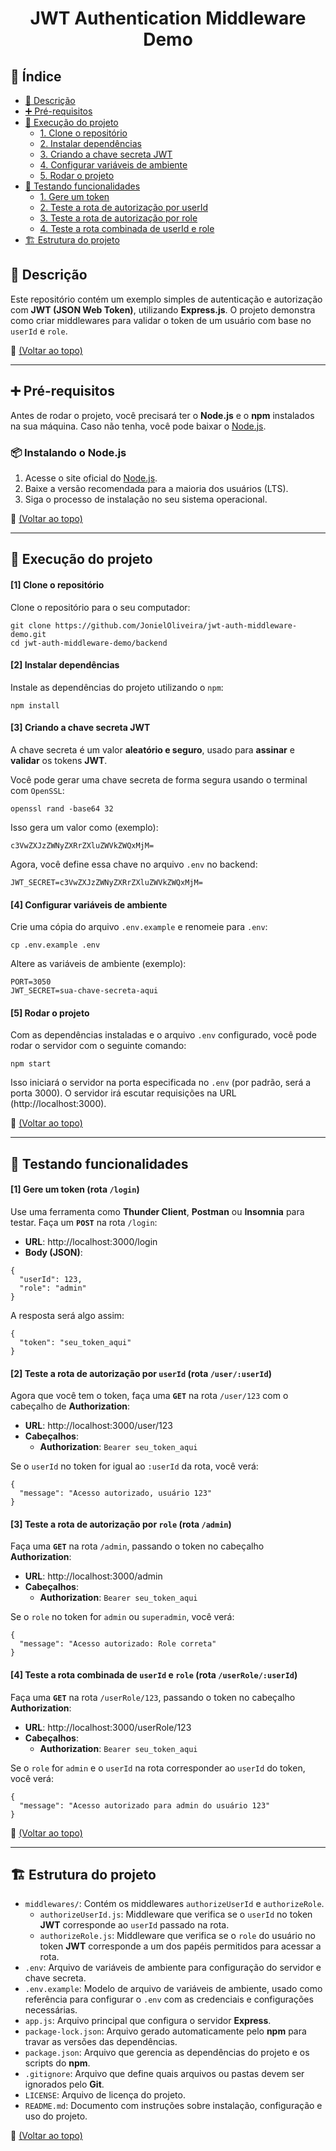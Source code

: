 <h1 align="center">JWT Authentication Middleware Demo</h1>

## :bookmark_tabs: Índice
- [:scroll: Descrição](#scroll-descrição)
- [:heavy_plus_sign: Pré-requisitos](#heavy_plus_sign-pré-requisitos)
- [:rocket: Execução do projeto](#rocket-execução-do-projeto)
  - [1. Clone o repositório](#1-clone-o-repositório)
  - [2. Instalar dependências](#2-instalar-dependências)
  - [3. Criando a chave secreta JWT](#3-criando-a-chave-secreta-jwt)
  - [4. Configurar variáveis de ambiente](#4-configurar-variáveis-de-ambiente)
  - [5. Rodar o projeto](#5-rodar-o-projeto)
- [:test_tube: Testando funcionalidades](#test_tube-testando-funcionalidades)
  - [1. Gere um token](#1-gere-um-token-rota-login)
  - [2. Teste a rota de autorização por userId](#2-teste-a-rota-de-autorização-por-userid-rota-useruserid)
  - [3. Teste a rota de autorização por role](#3-teste-a-rota-de-autorização-por-role-rota-admin)
  - [4. Teste a rota combinada de userId e role](#4-teste-a-rota-combinada-de-userid-e-role-rota-userroleuserid)
- [:building_construction: Estrutura do projeto](#building_construction-estrutura-do-projeto)


## :scroll: Descrição
Este repositório contém um exemplo simples de autenticação e autorização com **JWT (JSON Web Token)**, utilizando **Express.js**. O projeto demonstra como criar middlewares para validar o token de um usuário com base no `userId` e `role`.

:link: [(Voltar ao topo)](#bookmark_tabs-índice)

---

## :heavy_plus_sign: Pré-requisitos
Antes de rodar o projeto, você precisará ter o **Node.js** e o **npm** instalados na sua máquina. Caso não tenha, você pode baixar o [Node.js](https://nodejs.org/).


### :package: Instalando o Node.js
1. Acesse o site oficial do [Node.js](https://nodejs.org/).
2. Baixe a versão recomendada para a maioria dos usuários (LTS).
3. Siga o processo de instalação no seu sistema operacional.

:link: [(Voltar ao topo)](#bookmark_tabs-índice)

---

## :rocket: Execução do projeto
#### [1] Clone o repositório
Clone o repositório para o seu computador:
```
git clone https://github.com/JonielOliveira/jwt-auth-middleware-demo.git
cd jwt-auth-middleware-demo/backend
```

#### [2] Instalar dependências
Instale as dependências do projeto utilizando o `npm`:
```
npm install
```

#### [3] Criando a chave secreta JWT
A chave secreta é um valor **aleatório e seguro**, usado para **assinar** e **validar** os tokens **JWT**.

Você pode gerar uma chave secreta de forma segura usando o terminal com `OpenSSL`:
```
openssl rand -base64 32
```
Isso gera um valor como (exemplo):
```
c3VwZXJzZWNyZXRrZXluZWVkZWQxMjM=
```
Agora, você define essa chave no arquivo `.env` no backend:
```
JWT_SECRET=c3VwZXJzZWNyZXRrZXluZWVkZWQxMjM=
```

#### [4] Configurar variáveis de ambiente
Crie uma cópia do arquivo `.env.example` e renomeie para `.env`:
```
cp .env.example .env
```
Altere as variáveis de ambiente (exemplo):
```
PORT=3050
JWT_SECRET=sua-chave-secreta-aqui
```

#### [5] Rodar o projeto
Com as dependências instaladas e o arquivo `.env` configurado, você pode rodar o servidor com o seguinte comando:
```
npm start
```
Isso iniciará o servidor na porta especificada no `.env` (por padrão, será a porta 3000). O servidor irá escutar requisições na URL (http://localhost:3000).

:link: [(Voltar ao topo)](#bookmark_tabs-índice)

---

## :test_tube: Testando funcionalidades

#### [1] Gere um token (rota `/login`)
Use uma ferramenta como **Thunder Client**, **Postman** ou **Insomnia** para testar. Faça um **`POST`** na rota `/login`:

- **URL**: http://localhost:3000/login
- **Body (JSON)**:
```
{
  "userId": 123,
  "role": "admin"
}
```
A resposta será algo assim:
```
{
  "token": "seu_token_aqui"
}
```

#### [2] Teste a rota de autorização por `userId` (rota `/user/:userId`)
Agora que você tem o token, faça uma **`GET`** na rota `/user/123` com o cabeçalho de **Authorization**:

- **URL**: http://localhost:3000/user/123
- **Cabeçalhos**:
    - **Authorization**: `Bearer seu_token_aqui`

Se o `userId` no token for igual ao `:userId` da rota, você verá:
```
{
  "message": "Acesso autorizado, usuário 123"
}
```

#### [3] Teste a rota de autorização por `role` (rota `/admin`)
Faça uma **`GET`** na rota `/admin`, passando o token no cabeçalho **Authorization**:

- **URL**: http://localhost:3000/admin
- **Cabeçalhos**:
    - **Authorization**: `Bearer seu_token_aqui`

Se o `role` no token for `admin` ou `superadmin`, você verá:
```
{
  "message": "Acesso autorizado: Role correta"
}
```

#### [4] Teste a rota combinada de `userId` e `role` (rota `/userRole/:userId`)
Faça uma **`GET`** na rota `/userRole/123`, passando o token no cabeçalho **Authorization**:

- **URL**: http://localhost:3000/userRole/123
- **Cabeçalhos**:
    - **Authorization**: `Bearer seu_token_aqui`


Se o `role` for `admin` e o `userId` na rota corresponder ao `userId` do token, você verá:
```
{
  "message": "Acesso autorizado para admin do usuário 123"
}
```

:link: [(Voltar ao topo)](#bookmark_tabs-índice)

---

## :building_construction: Estrutura do projeto
- `middlewares/`: Contém os middlewares `authorizeUserId` e `authorizeRole`.
    - `authorizeUserId.js`: Middleware que verifica se o `userId` no token **JWT** corresponde ao `userId` passado na rota.
    - `authorizeRole.js`: Middleware que verifica se o `role` do usuário no token **JWT** corresponde a um dos papéis permitidos para acessar a rota.
- `.env`: Arquivo de variáveis de ambiente para configuração do servidor e chave secreta.
- `.env.example`: Modelo de arquivo de variáveis de ambiente, usado como referência para configurar o `.env` com as credenciais e configurações necessárias.
- `app.js`: Arquivo principal que configura o servidor **Express**.
- `package-lock.json`: Arquivo gerado automaticamente pelo **npm** para travar as versões das dependências.
- `package.json`: Arquivo que gerencia as dependências do projeto e os scripts do **npm**.
- `.gitignore`: Arquivo que define quais arquivos ou pastas devem ser ignorados pelo **Git**.
- `LICENSE`: Arquivo de licença do projeto.
- `README.md`: Documento com instruções sobre instalação, configuração e uso do projeto.

:link: [(Voltar ao topo)](#bookmark_tabs-índice)
